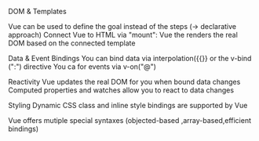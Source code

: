 DOM & Templates

Vue can be used to define the goal instead of the steps (-> declarative approach)
Connect Vue to HTML via "mount": Vue the renders the real DOM based on the connected template

Data & Event Bindings
You can bind data via interpolation({{}} or the v-bind (":") directive
You ca for events via v-on("@")

Reactivity
Vue updates the real DOM for you when bound data changes
Computed properties and watches allow you to react to data changes

Styling
Dynamic CSS class and inline style bindings are supported by Vue

Vue offers mutiple special syntaxes (objected-based ,array-based,efficient bindings)
